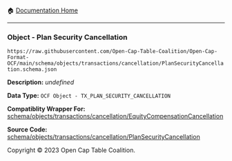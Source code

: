 :house: [Documentation Home](../../../../../README.md)

---

### Object - Plan Security Cancellation

`https://raw.githubusercontent.com/Open-Cap-Table-Coalition/Open-Cap-Format-OCF/main/schema/objects/transactions/cancellation/PlanSecurityCancellation.schema.json`

  **Description:** _undefined_
  
  **Data Type:** `OCF Object - TX_PLAN_SECURITY_CANCELLATION`
  
  **Compatiblity Wrapper For:** [schema/objects/transactions/cancellation/EquityCompensationCancellation](./EquityCompensationCancellation.md)
  
  **Source Code:** [schema/objects/transactions/cancellation/PlanSecurityCancellation](../../../../../../schema/objects/transactions/cancellation/PlanSecurityCancellation.schema.json)

Copyright © 2023 Open Cap Table Coalition.
